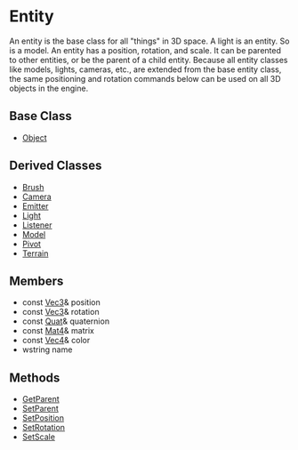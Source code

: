 # Entity
An entity is the base class for all "things" in 3D space. A light is an entity. So is a model. An entity has a position, rotation, and scale. It can be parented to other entities, or be the parent of a child entity. Because all entity classes like models, lights, cameras, etc., are extended from the base entity class, the same positioning and rotation commands below can be used on all 3D objects in the engine.

## Base Class
- [Object](CPP_Object.md)

## Derived Classes ##
* [Brush](CPP_Brush.md)
* [Camera](CPP_Camera.md)
* [Emitter](CPP_Emitter.md)
* [Light](CPP_Light.md)
* [Listener](CPP_Listener.md)
* [Model](CPP_Model.md)
* [Pivot](CPP_Pivot.md)
* [Terrain](CPP_Terrain.md)

## Members
* const [Vec3](CPP_Vec3.md)& position
* const [Vec3](CPP_Vec3.md)& rotation
* const [Quat](CPP_Quat.md)& quaternion
* const [Mat4](CPP_Mat4.md)& matrix
* const [Vec4](CPP_Vec4.md)& color
* wstring name

## Methods
* [GetParent](CPP_Entity_GetParent.md)
* [SetParent](CPP_Entity_SetParent.md)
* [SetPosition](CPP_Entity_SetPosition.md)
* [SetRotation](CPP_Entity_SetRotation.md)
* [SetScale](CPP_Entity_SetScale.md)

